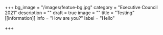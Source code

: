 +++
bg_image = "/images/featue-bg.jpg"
category = "Executive Council 2021"
description = ""
draft = true
image = ""
title = "Testing"
[[information]]
info = "How are you?"
label = "Hello"

+++
